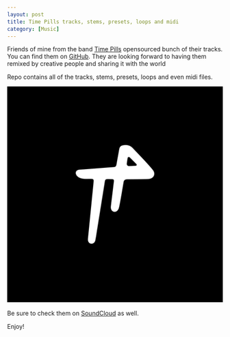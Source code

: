 ```yaml
---
layout: post
title: Time Pills tracks, stems, presets, loops and midi
category: [Music]
---
```


Friends of mine from the band [Time Pills](https://soundcloud.com/timepills) opensourced bunch of their tracks. You can find them on [GitHub](https://github.com/nndmlsvc/time-pills). They are looking forward to having them remixed by creative people and sharing it with the world

Repo contains all of the tracks, stems, presets, loops and even midi files.

<a href="https://soundcloud.com/timepills">
  <img
    class="Image Image--small"
    src="/public/img/timepills.jpg"
    alt="Time Pills SoundCloud profile">
</a>

Be sure to check them on [SoundCloud](https://soundcloud.com/timepills) as well.

Enjoy!
